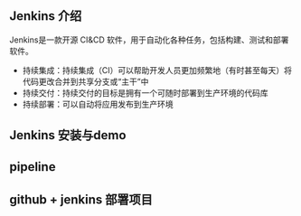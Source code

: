 ## Jenkins 介绍

Jenkins是一款开源 CI&CD 软件，用于自动化各种任务，包括构建、测试和部署软件。

- 持续集成：持续集成（CI）可以帮助开发人员更加频繁地（有时甚至每天）将代码更改合并到共享分支或“主干”中
- 持续交付：持续交付的目标是拥有一个可随时部署到生产环境的代码库
- 持续部署：可以自动将应用发布到生产环境

## Jenkins 安装与demo


## pipeline

## github + jenkins 部署项目